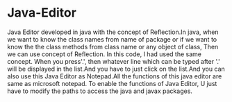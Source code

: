 # Java-Editor
Java Editor developed in java with the concept of Reflection.In java, when we want to know the class names from name of package or if we want to know the the class methods from class name or any object of class, Then we can use concept of Reflection.
In this code, I had used the same concept. When you press'.', then whatever line which can be typed after '.' will be displayed in the list.And you have to just click on the list.And you can also use this Java Editor as Notepad.All the functions of this java editor are same as microsoft notepad.
To enable the functions of Java Editor, U just have to modify the paths to access the java and javax packages.
